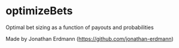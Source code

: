 # optimizeBets
Optimal bet sizing as a function of payouts and probabilities

Made by Jonathan Erdmann (https://github.com/jonathan-erdmann)
